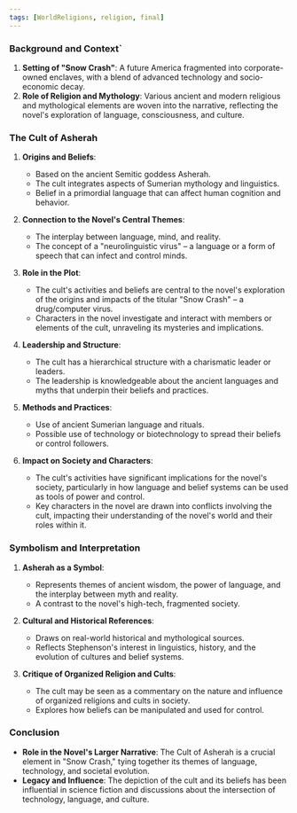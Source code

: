 ```yaml
---
tags: [WorldReligions, religion, final]
---
```


### Background and Context`

1. **Setting of "Snow Crash"**: A future America fragmented into corporate-owned enclaves, with a blend of advanced technology and socio-economic decay.
2. **Role of Religion and Mythology**: Various ancient and modern religious and mythological elements are woven into the narrative, reflecting the novel's exploration of language, consciousness, and culture.

### The Cult of Asherah
1. **Origins and Beliefs**:
   - Based on the ancient Semitic goddess Asherah.
   - The cult integrates aspects of Sumerian mythology and linguistics.
   - Belief in a primordial language that can affect human cognition and behavior.

2. **Connection to the Novel's Central Themes**:
   - The interplay between language, mind, and reality.
   - The concept of a "neurolinguistic virus" – a language or a form of speech that can infect and control minds.

3. **Role in the Plot**:
   - The cult's activities and beliefs are central to the novel's exploration of the origins and impacts of the titular "Snow Crash" – a drug/computer virus.
   - Characters in the novel investigate and interact with members or elements of the cult, unraveling its mysteries and implications.

4. **Leadership and Structure**:
   - The cult has a hierarchical structure with a charismatic leader or leaders.
   - The leadership is knowledgeable about the ancient languages and myths that underpin their beliefs and practices.

5. **Methods and Practices**:
   - Use of ancient Sumerian language and rituals.
   - Possible use of technology or biotechnology to spread their beliefs or control followers.

6. **Impact on Society and Characters**:
   - The cult's activities have significant implications for the novel's society, particularly in how language and belief systems can be used as tools of power and control.
   - Key characters in the novel are drawn into conflicts involving the cult, impacting their understanding of the novel's world and their roles within it.

### Symbolism and Interpretation
1. **Asherah as a Symbol**:
   - Represents themes of ancient wisdom, the power of language, and the interplay between myth and reality.
   - A contrast to the novel's high-tech, fragmented society.

2. **Cultural and Historical References**:
   - Draws on real-world historical and mythological sources.
   - Reflects Stephenson's interest in linguistics, history, and the evolution of cultures and belief systems.

3. **Critique of Organized Religion and Cults**:
   - The cult may be seen as a commentary on the nature and influence of organized religions and cults in society.
   - Explores how beliefs can be manipulated and used for control.

### Conclusion
- **Role in the Novel's Larger Narrative**: The Cult of Asherah is a crucial element in "Snow Crash," tying together its themes of language, technology, and societal evolution.
- **Legacy and Influence**: The depiction of the cult and its beliefs has been influential in science fiction and discussions about the intersection of technology, language, and culture.
